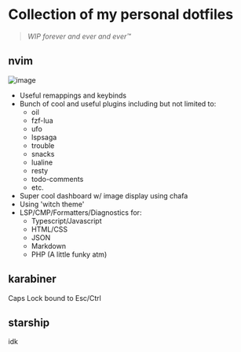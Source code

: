 # Collection of my personal dotfiles
>*WIP forever and ever and ever™*
## nvim
![image](https://github.com/user-attachments/assets/ee4dab20-72cf-4e25-86a9-5578977685b5)
- Useful remappings and keybinds
- Bunch of cool and useful plugins including but not limited to:
    - oil
    - fzf-lua
    - ufo
    - lspsaga
    - trouble
    - snacks
    - lualine
    - resty
    - todo-comments
    - etc.
- Super cool dashboard w/ image display using chafa
- Using 'witch theme'
- LSP/CMP/Formatters/Diagnostics for:
    - Typescript/Javascript
    - HTML/CSS
    - JSON
    - Markdown
    - PHP (A little funky atm)
## karabiner
Caps Lock bound to Esc/Ctrl
## starship
idk
